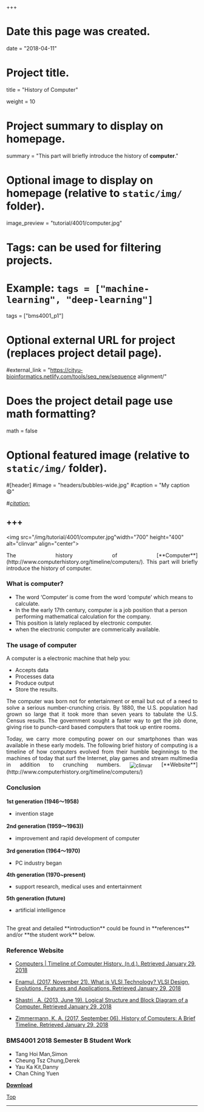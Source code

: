 +++
# Date this page was created.
date = "2018-04-11"

# Project title.
title = "History of Computer"

weight = 10
# Project summary to display on homepage.
summary = "This part will briefly introduce the history of **computer**."

# Optional image to display on homepage (relative to `static/img/` folder).
image_preview = "tutorial/4001/computer.jpg"

# Tags: can be used for filtering projects.
# Example: `tags = ["machine-learning", "deep-learning"]`
tags = ["bms4001_p1"]

# Optional external URL for project (replaces project detail page).
#external_link = "https://cityu-bioinformatics.netlify.com/tools/seq_new/sequence alignment/"


# Does the project detail page use math formatting?
math = false

# Optional featured image (relative to `static/img/` folder).
#[header]
#image = "headers/bubbles-wide.jpg"
#caption = "My caption :smile:"

#*[citation:](http://www.sequence-alignment.com/)*

+++
---
<img src="/img/tutorial/4001/computer.jpg"width="700" height="400"  alt="clinvar" align="center">

<span id="top"></span>

<p align="justify">The history of [**Computer**](http://www.computerhistory.org/timeline/computers/). This part will briefly introduce the history of computer. 

### What is computer?

* The word ‘Computer‘ is come from the word ‘compute’ which means to calculate.
* In the the early 17th century, computer is a job position that a person performing mathematical calculation for the company.
* This position is lately replaced by electronic computer.
* when the electronic computer are commerically available.

### The usage of computer

A computer is a electronic machine that help you: 

* Accepts data
* Processes data 
* Produce output 
* Store the results.

<p align="justify">The computer was born not for entertainment or email but out of a need to solve a serious number-crunching crisis. By 1880, the U.S. population had grown so large that it took more than seven years to tabulate the U.S. Census results. The government sought a faster way to get the job done, giving rise to punch-card based computers that took up entire rooms.

<p align="justify">Today, we carry more computing power on our smartphones than was available in these early models. The following brief history of computing is a timeline of how computers evolved from their humble beginnings to the machines of today that surf the Internet, play games and stream multimedia in addition to crunching numbers.

<img src="/img/tutorial/4001/computer2.png" alt="clinvar" align="center">
[**Website**](http://www.computerhistory.org/timeline/computers/)

### Conclusion

**1st generation (1946～1958)**

* invention stage

**2nd generation  (1959～1963))**

* improvement and rapid development of computer

**3rd generation  (1964～1970)**

* PC industry began

**4th generation (1970~present)**

* support research, medical uses and entertainment

**5th generation (future)**

* artificial intelligence

<br>
The great and detailed **introduction** could be found in **references** and/or **the student work** below.

### Reference Website

* [Computers | Timeline of Computer History. (n.d.). Retrieved January 29, 2018](http://www.computerhistory.org/timeline/computers/)

* [Enamul. (2017, November 21). What is VLSI Technology? VLSI Design, Evolutions, Features and Applications. Retrieved January 29, 2018](https://www.engineeringprayog.com/what-is-very-large-scale-integration-vlsi-technology/)

* [Shastri , A. (2013, June 19). Logical Structure and Block Diagram of a Computer. Retrieved January 29, 2018](https://jabroo.blogspot.hk/2013/06/computer-logical-structure-and-block-diagram.html) 

* [Zimmermann, K. A. (2017, September 06). History of Computers: A Brief Timeline. Retrieved January 29, 2018](https://www.livescience.com/20718-computer-history.html) 

### BMS4001 2018 Semester B Student Work

* Tang Hoi Man,Simon
* Cheung Tsz Chung,Derek
* Yau Ka Kit,Danny
* Chan Ching Yuen


[**Download**](https://drive.google.com/open?id=17n-eEDP8ASEjFuWzplS2RHBlCP9c2LPZ)

[<i class="fa fa-hand-o-up fa-1x "></i>Top](#top)

---